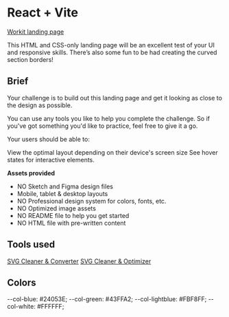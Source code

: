 # React + Vite

[Workit landing page](https://www.frontendmentor.io/challenges/workit-landing-page-2fYnyle5lu)

This HTML and CSS-only landing page will be an excellent test of your UI and responsive skills. There’s also some fun to be had creating the curved section borders!

## Brief

Your challenge is to build out this landing page and get it looking as close to the design as possible.

You can use any tools you like to help you complete the challenge. So if you've got something you'd like to practice, feel free to give it a go.

Your users should be able to:

View the optimal layout depending on their device's screen size
See hover states for interactive elements.

**Assets provided**
- NO Sketch and Figma design files
- Mobile, tablet & desktop layouts
- NO Professional design system for colors, fonts, etc.
- NO Optimized image assets
- NO README file to help you get started
- NO HTML file with pre-written content

## Tools used

[SVG Cleaner & Converter](https://iconly.io/tools/svg-convert-stroke-to-fill)
[SVG Cleaner & Optimizer](https://iconly.io/tools/svg-cleaner)

## Colors

--col-blue: #24053E;
--col-green: #43FFA2;
--col-lightblue: #FBF8FF;
--col-white: #FFFFFF;
